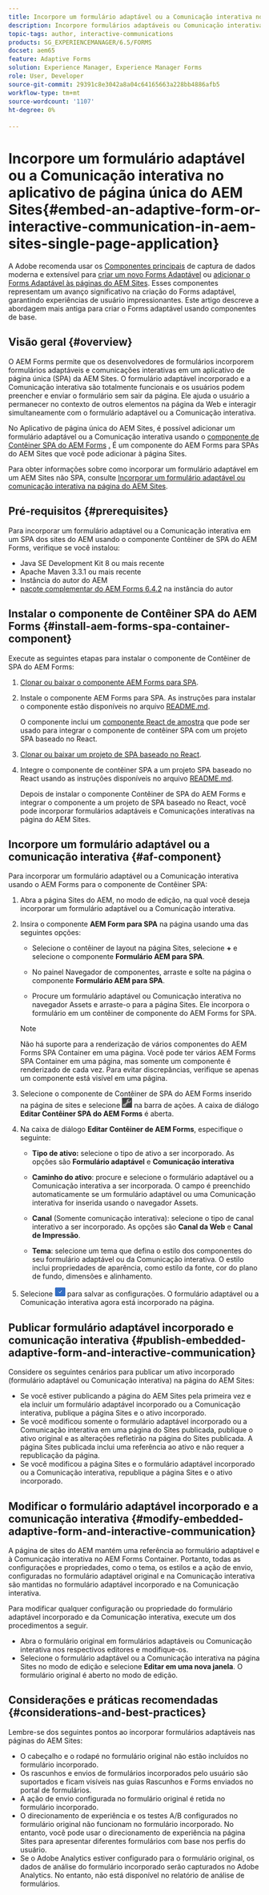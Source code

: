 ```yaml
---
title: Incorpore um formulário adaptável ou a Comunicação interativa no aplicativo de página única do AEM Sites
description: Incorpore formulários adaptáveis ou Comunicação interativa nas páginas do AEM Sites. Os usuários podem preencher e enviar formulários sem sair da página Sites.
topic-tags: author, interactive-communications
products: SG_EXPERIENCEMANAGER/6.5/FORMS
docset: aem65
feature: Adaptive Forms
solution: Experience Manager, Experience Manager Forms
role: User, Developer
source-git-commit: 29391c8e3042a8a04c64165663a228bb4886afb5
workflow-type: tm+mt
source-wordcount: '1107'
ht-degree: 0%

---
```


# Incorpore um formulário adaptável ou a Comunicação interativa no aplicativo de página única do AEM Sites{#embed-an-adaptive-form-or-interactive-communication-in-aem-sites-single-page-application}

A Adobe <span class="preview"> recomenda usar os [Componentes principais](https://experienceleague.adobe.com/docs/experience-manager-core-components/using/adaptive-forms/introduction.html?lang=pt-BR) de captura de dados moderna e extensível para [criar um novo Forms Adaptável](/help/forms/using/create-an-adaptive-form-core-components.md) ou [adicionar o Forms Adaptável às páginas do AEM Sites](/help/forms/using/create-or-add-an-adaptive-form-to-aem-sites-page.md). Esses componentes representam um avanço significativo na criação do Forms adaptável, garantindo experiências de usuário impressionantes. Este artigo descreve a abordagem mais antiga para criar o Forms adaptável usando componentes de base. </span>

## Visão geral {#overview}

O AEM Forms permite que os desenvolvedores de formulários incorporem formulários adaptáveis e comunicações interativas em um aplicativo de página única (SPA) da AEM Sites. O formulário adaptável incorporado e a Comunicação interativa são totalmente funcionais e os usuários podem preencher e enviar o formulário sem sair da página. Ele ajuda o usuário a permanecer no contexto de outros elementos na página da Web e interagir simultaneamente com o formulário adaptável ou a Comunicação interativa.

No Aplicativo de página única do AEM Sites, é possível adicionar um formulário adaptável ou a Comunicação interativa usando o [componente de Contêiner SPA do AEM Forms](../../forms/using/embed-adaptive-form-aem-sites-spa.md#af-component) [.](../../forms/using/embed-adaptive-form-aem-sites-spa.md#af-component) É um componente do AEM Forms para SPAs do AEM Sites que você pode adicionar à página Sites.

Para obter informações sobre como incorporar um formulário adaptável em um AEM Sites não SPA, consulte [Incorporar um formulário adaptável ou comunicação interativa na página do AEM Sites](/help/forms/using/embed-adaptive-form-aem-sites.md).

## Pré-requisitos {#prerequisites}

Para incorporar um formulário adaptável ou a Comunicação interativa em um SPA dos sites do AEM usando o componente Contêiner de SPA do AEM Forms, verifique se você instalou:

* Java SE Development Kit 8 ou mais recente
* Apache Maven 3.3.1 ou mais recente
* Instância do autor do AEM
* [pacote complementar do AEM Forms 6.4.2](https://helpx.adobe.com/br/aem-forms/kb/aem-forms-releases.html) na instância do autor

## Instalar o componente de Contêiner SPA do AEM Forms {#install-aem-forms-spa-container-component}

Execute as seguintes etapas para instalar o componente de Contêiner de SPA do AEM Forms:

1. [Clonar ou baixar o componente AEM Forms para SPA](https://github.com/Adobe-Marketing-Cloud/aem-forms/tree/master/forms-spa).
1. Instale o componente AEM Forms para SPA. As instruções para instalar o componente estão disponíveis no arquivo [README.md](https://github.com/Adobe-Marketing-Cloud/aem-forms/tree/master/forms-spa#aem-form-component).

   O componente inclui um [componente React de amostra](https://github.com/Adobe-Marketing-Cloud/aem-forms/tree/master/forms-spa/react-component) que pode ser usado para integrar o componente de contêiner SPA com um projeto SPA baseado no React.

1. [Clonar ou baixar um projeto de SPA baseado no React](https://github.com/adobe/aem-sample-we-retail-journal).
1. Integre o componente de contêiner SPA a um projeto SPA baseado no React usando as instruções disponíveis no arquivo [README.md](https://github.com/Adobe-Marketing-Cloud/aem-forms/tree/master/forms-spa/react-component#aem-form-react-component-for-spa---editor).

   Depois de instalar o componente Contêiner de SPA do AEM Forms e integrar o componente a um projeto de SPA baseado no React, você pode incorporar formulários adaptáveis e Comunicações interativas na página do AEM Sites.

## Incorpore um formulário adaptável ou a comunicação interativa {#af-component}

Para incorporar um formulário adaptável ou a Comunicação interativa usando o AEM Forms para o componente de Contêiner SPA:

1. Abra a página Sites do AEM, no modo de edição, na qual você deseja incorporar um formulário adaptável ou a Comunicação interativa.
1. Insira o componente **AEM Form para SPA** na página usando uma das seguintes opções:

   * Selecione o contêiner de layout na página Sites, selecione **+** e selecione o componente **Formulário AEM para SPA**.

   * No painel Navegador de componentes, arraste e solte na página o componente **Formulário AEM para SPA**.
   * Procure um formulário adaptável ou Comunicação interativa no navegador Assets e arraste-o para a página Sites. Ele incorpora o formulário em um contêiner de componente do AEM Forms for SPA.

   >[!NOTE]
   >
   >Não há suporte para a renderização de vários componentes do AEM Forms SPA Container em uma página. Você pode ter vários AEM Forms SPA Container em uma página, mas somente um componente é renderizado de cada vez. Para evitar discrepâncias, verifique se apenas um componente está visível em uma página.

1. Selecione o componente de Contêiner de SPA do AEM Forms inserido na página de sites e selecione ![settings_icon](assets/settings_icon.png) na barra de ações. A caixa de diálogo **Editar Contêiner SPA do AEM Forms** é aberta.
1. Na caixa de diálogo **Editar Contêiner de AEM Forms**, especifique o seguinte:

   * **Tipo de ativo:** selecione o tipo de ativo a ser incorporado. As opções são **Formulário adaptável** e **Comunicação interativa**

   * **Caminho do ativo**: procure e selecione o formulário adaptável ou a Comunicação interativa a ser incorporada. O campo é preenchido automaticamente se um formulário adaptável ou uma Comunicação interativa for inserida usando o navegador Assets.
   * **Canal** (Somente comunicação interativa): selecione o tipo de canal interativo a ser incorporado. As opções são **Canal da Web** e **Canal de Impressão**.

   * **Tema**: selecione um tema que defina o estilo dos componentes do seu formulário adaptável ou da Comunicação interativa. O estilo inclui propriedades de aparência, como estilo da fonte, cor do plano de fundo, dimensões e alinhamento.

1. Selecione ![done_icon](assets/done_icon.png) para salvar as configurações. O formulário adaptável ou a Comunicação interativa agora está incorporado na página.

## Publicar formulário adaptável incorporado e comunicação interativa {#publish-embedded-adaptive-form-and-interactive-communication}

Considere os seguintes cenários para publicar um ativo incorporado (formulário adaptável ou Comunicação interativa) na página do AEM Sites:

* Se você estiver publicando a página do AEM Sites pela primeira vez e ela incluir um formulário adaptável incorporado ou a Comunicação interativa, publique a página Sites e o ativo incorporado.
* Se você modificou somente o formulário adaptável incorporado ou a Comunicação interativa em uma página do Sites publicada, publique o ativo original e as alterações refletirão na página do Sites publicada. A página Sites publicada inclui uma referência ao ativo e não requer a republicação da página.
* Se você modificou a página Sites e o formulário adaptável incorporado ou a Comunicação interativa, republique a página Sites e o ativo incorporado.

## Modificar o formulário adaptável incorporado e a comunicação interativa {#modify-embedded-adaptive-form-and-interactive-communication}

A página de sites do AEM mantém uma referência ao formulário adaptável e à Comunicação interativa no AEM Forms Container. Portanto, todas as configurações e propriedades, como o tema, os estilos e a ação de envio, configuradas no formulário adaptável original e na Comunicação interativa são mantidas no formulário adaptável incorporado e na Comunicação interativa.

Para modificar qualquer configuração ou propriedade do formulário adaptável incorporado e da Comunicação interativa, execute um dos procedimentos a seguir.

* Abra o formulário original em formulários adaptáveis ou Comunicação interativa nos respectivos editores e modifique-os.
* Selecione o formulário adaptável ou a Comunicação interativa na página Sites no modo de edição e selecione **Editar em uma nova janela**. O formulário original é aberto no modo de edição.

## Considerações e práticas recomendadas {#considerations-and-best-practices}

Lembre-se dos seguintes pontos ao incorporar formulários adaptáveis nas páginas do AEM Sites:

* O cabeçalho e o rodapé no formulário original não estão incluídos no formulário incorporado.
* Os rascunhos e envios de formulários incorporados pelo usuário são suportados e ficam visíveis nas guias Rascunhos e Forms enviados no portal de formulários.
* A ação de envio configurada no formulário original é retida no formulário incorporado.
* O direcionamento de experiência e os testes A/B configurados no formulário original não funcionam no formulário incorporado. No entanto, você pode usar o direcionamento de experiência na página Sites para apresentar diferentes formulários com base nos perfis do usuário.
* Se o Adobe Analytics estiver configurado para o formulário original, os dados de análise do formulário incorporado serão capturados no Adobe Analytics. No entanto, não está disponível no relatório de análise de formulários.
